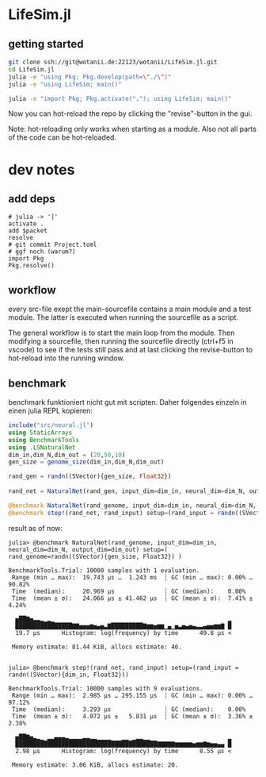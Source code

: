 # LifeSim.jl

## getting started 

```zsh
git clone ssh://git@wotanii.de:22123/wotanii/LifeSim.jl.git
cd LifeSim.jl
julia -e "using Pkg; Pkg.develop(path=\"./\")"
julia -e "using LifeSim; main()"
```

```zsh
julia -e "import Pkg; Pkg.activate("."); using LifeSim; main()"
```

Now you can hot-reload the repo by clicking the "revise"-button in the gui. 

Note: hot-reloading only works when starting as a module. Also not all parts of the code can be hot-reloaded. 


# dev notes

## add deps


```
# julia -> ']'
activate .
add $packet
resolve
# git commit Project.toml
# ggf noch (warum?)
import Pkg
Pkg.resolve()
```

## workflow
every src-file exept the main-sourcefile contains a main module and a test module. The latter is executed when running the sourcefile as a script. 

The general workflow is to start the main loop from the module. Then modifying a sourcefile, then running the sourcefile directly (ctrl+f5 in vscode) to see if the tests still pass and at last clicking the revise-button to hot-reload into the running window. 

## benchmark

benchmark funktioniert nicht gut mit scripten. Daher folgendes einzeln in einen julia REPL kopieren:

```julia
include("src/neural.jl")
using StaticArrays
using BenchmarkTools
using .LSNaturalNet
dim_in,dim_N,dim_out = (20,50,10)
gen_size = genome_size(dim_in,dim_N,dim_out)

rand_gen = randn((SVector){gen_size, Float32})
           
rand_net = NaturalNet(rand_gen, input_dim=dim_in, neural_dim=dim_N, output_dim=dim_out)

@benchmark NaturalNet(rand_genome, input_dim=dim_in, neural_dim=dim_N, output_dim=dim_out) setup=( rand_genome=randn((SVector){gen_size, Float32}) )
@benchmark step!(rand_net, rand_input) setup=(rand_input = randn((SVector){dim_in, Float32}))
```

result as of now:

```
julia> @benchmark NaturalNet(rand_genome, input_dim=dim_in, neural_dim=dim_N, output_dim=dim_out) setup=( rand_genome=randn((SVector){gen_size, Float32}) )

BenchmarkTools.Trial: 10000 samples with 1 evaluation.
 Range (min … max):  19.743 μs …  1.243 ms  ┊ GC (min … max): 0.00% … 90.82%
 Time  (median):     20.969 μs              ┊ GC (median):    0.00%
 Time  (mean ± σ):   24.066 μs ± 41.462 μs  ┊ GC (mean ± σ):  7.41% ±  4.24%

  ▅██▇▅▃▃▂▁▂▁                                                 ▂
  ████████████████▇▇▅▅▅▆▅▄▅▃▇█████████▇▆▆▅▆▆▁▄▁▅▃▅▄▅▄▃▃▄▅▅▆▆▇ █
  19.7 μs      Histogram: log(frequency) by time      49.8 μs <

 Memory estimate: 81.44 KiB, allocs estimate: 46.


julia> @benchmark step!(rand_net, rand_input) setup=(rand_input = randn((SVector){dim_in, Float32}))

BenchmarkTools.Trial: 10000 samples with 9 evaluations.
 Range (min … max):  2.985 μs … 295.155 μs  ┊ GC (min … max): 0.00% … 97.12%
 Time  (median):     3.293 μs               ┊ GC (median):    0.00%
 Time  (mean ± σ):   4.072 μs ±   5.831 μs  ┊ GC (mean ± σ):  3.36% ±  2.38%

  ▅██▇▅▃▂▁ ▂▂▄▄▄▃▂▂▂▂▃▃▂▂▁▁▁▁   ▁▁ ▁▂▂▁▁                      ▂
  ████████████████████████████████████████▇▇▇▇▇▆▆▆▆▆▅▆▆▇▆▅▅▄▄ █
  2.98 μs      Histogram: log(frequency) by time      8.55 μs <

 Memory estimate: 3.06 KiB, allocs estimate: 20.
```